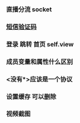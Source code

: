 ### 直播分流 socket

### [短信验证码](http://www.mob.com/#/)

### 登录 跳转 首页 self.view 

### 成员变量和属性什么区别

### <没有*>应该是一个协议

### 设置缓存 可以删除

### 视频截图